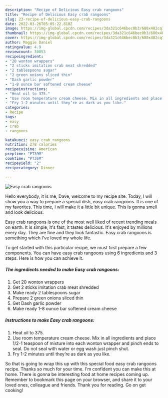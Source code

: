 ```yaml
---
description: "Recipe of Delicious Easy crab rangoons"
title: "Recipe of Delicious Easy crab rangoons"
slug: 23-recipe-of-delicious-easy-crab-rangoons
date: 2022-03-26T05:05:22.810Z
image: https://img-global.cpcdn.com/recipes/3da321c646bec0b3/680x482cq70/easy-crab-rangoons-recipe-main-photo.jpg
thumbnail: https://img-global.cpcdn.com/recipes/3da321c646bec0b3/680x482cq70/easy-crab-rangoons-recipe-main-photo.jpg
cover: https://img-global.cpcdn.com/recipes/3da321c646bec0b3/680x482cq70/easy-crab-rangoons-recipe-main-photo.jpg
author: Maggie Daniel
ratingvalue: 4.9
reviewcount: 30053
recipeingredient:
- "20 wonton wrappers"
- "2 sticks imitation crab meat shredded"
- "2 tablespoons sugar"
- "2 green onions sliced thin"
- "Dash garlic powder"
- "1-8 ounce bar softened cream cheese"
recipeinstructions:
- "Heat oil to 375."
- "Use room temperature cream cheese. Mix in all ingredients and place 1/2-1 teaspoon of mixture into each wonton wrapper and pinch ends to seal. Do not seal with water or egg wash just pinch shut."
- "Fry 1-2 minutes until they’re as dark as you like."
categories:
- Recipe
tags:
- easy
- crab
- rangoons

katakunci: easy crab rangoons 
nutrition: 278 calories
recipecuisine: American
preptime: "PT39M"
cooktime: "PT36M"
recipeyield: "2"
recipecategory: Dinner

---
```



![Easy crab rangoons](https://img-global.cpcdn.com/recipes/3da321c646bec0b3/680x482cq70/easy-crab-rangoons-recipe-main-photo.jpg)

Hello everybody, it is me, Dave, welcome to my recipe site. Today, I will show you a way to prepare a special dish, easy crab rangoons. It is one of my favorites. This time, I will make it a little bit unique. This is gonna smell and look delicious.

Easy crab rangoons is one of the most well liked of recent trending meals on earth. It is simple, it's fast, it tastes delicious. It's enjoyed by millions every day. They are fine and they look fantastic. Easy crab rangoons is something which I've loved my whole life.




To get started with this particular recipe, we must first prepare a few components. You can have easy crab rangoons using 6 ingredients and 3 steps. Here is how you can achieve it.

<!--inarticleads1-->

##### The ingredients needed to make Easy crab rangoons:

1. Get 20 wonton wrappers
1. Get 2 sticks imitation crab meat shredded
1. Make ready 2 tablespoons sugar
1. Prepare 2 green onions sliced thin
1. Get Dash garlic powder
1. Make ready 1-8 ounce bar softened cream cheese




<!--inarticleads2-->

##### Instructions to make Easy crab rangoons:

1. Heat oil to 375.
1. Use room temperature cream cheese. Mix in all ingredients and place 1/2-1 teaspoon of mixture into each wonton wrapper and pinch ends to seal. Do not seal with water or egg wash just pinch shut.
1. Fry 1-2 minutes until they’re as dark as you like.




So that is going to wrap this up with this special food easy crab rangoons recipe. Thanks so much for your time. I'm confident you can make this at home. There is gonna be interesting food at home recipes coming up. Remember to bookmark this page on your browser, and share it to your loved ones, colleague and friends. Thank you for reading. Go on get cooking!
